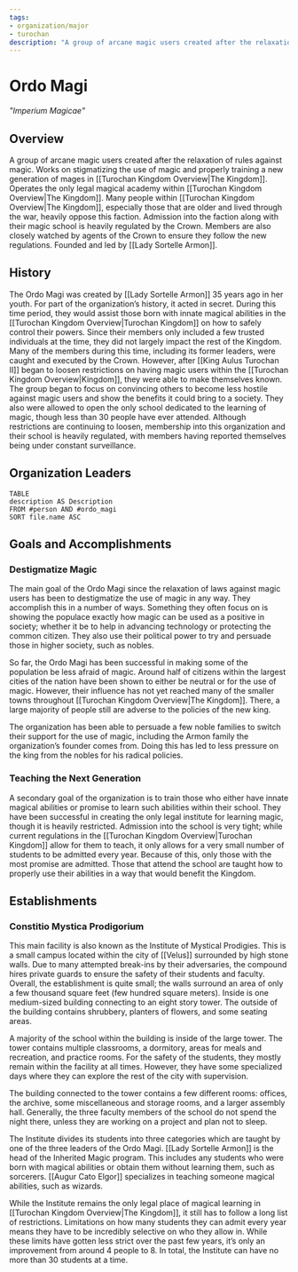 ```yaml
---
tags:
- organization/major
- turochan
description: "A group of arcane magic users created after the relaxation of rules against magic. Works on stigmatizing the use of magic and properly training a new generation of mages in the Kingdom. Operates the only legal magical academy within the Kingdom. Many people within the Kingdom, especially those that are older and lived through the war, heavily oppose this faction. Admission into the faction along with their magic school is heavily regulated by the Crown. Members are also closely watched by agents of the Crown to ensure they follow the new regulations. Founded and led by Lady Sortelle Armon."
---
```

# Ordo Magi
*"Imperium Magicae"*
## Overview
A group of arcane magic users created after the relaxation of rules against magic. Works on stigmatizing the use of magic and properly training a new generation of mages in [[Turochan Kingdom Overview|The Kingdom]]. Operates the only legal magical academy within [[Turochan Kingdom Overview|The Kingdom]]. Many people within [[Turochan Kingdom Overview|The Kingdom]], especially those that are older and lived through the war, heavily oppose this faction. Admission into the faction along with their magic school is heavily regulated by the Crown. Members are also closely watched by agents of the Crown to ensure they follow the new regulations. Founded and led by [[Lady Sortelle Armon]].
## History
The Ordo Magi was created by [[Lady Sortelle Armon]] 35 years ago in her youth. For part of the organization’s history, it acted in secret. During this time period, they would assist those born with innate magical abilities in the [[Turochan Kingdom Overview|Turochan Kingdom]] on how to safely control their powers. Since their members only included a few trusted individuals at the time, they did not largely impact the rest of the Kingdom. Many of the members during this time, including its former leaders, were caught and executed by the Crown. However, after [[King Aulus Turochan II]] began to loosen restrictions on having magic users within the [[Turochan Kingdom Overview|Kingdom]], they were able to make themselves known. The group began to focus on convincing others to become less hostile against magic users and show the benefits it could bring to a society. They also were allowed to open the only school dedicated to the learning of magic, though less than 30 people have ever attended. Although restrictions are continuing to loosen, membership into this organization and their school is heavily regulated, with members having reported themselves being under constant surveillance.
## Organization Leaders
```dataview
TABLE
description AS Description
FROM #person AND #ordo_magi 
SORT file.name ASC
```

## Goals and Accomplishments
### Destigmatize Magic
The main goal of the Ordo Magi since the relaxation of laws against magic users has been to destigmatize the use of magic in any way. They accomplish this in a number of ways. Something they often focus on is showing the populace exactly how magic can be used as a positive in society; whether it be to help in advancing technology or protecting the common citizen. They also use their political power to try and persuade those in higher society, such as nobles.

So far, the Ordo Magi has been successful in making some of the population be less afraid of magic. Around half of citizens within the largest cities of the nation have been shown to either be neutral or for the use of magic. However, their influence has not yet reached many of the smaller towns throughout [[Turochan Kingdom Overview|The Kingdom]]. There, a large majority of people still are adverse to the policies of the new king.

The organization has been able to persuade a few noble families to switch their support for the use of magic, including the Armon family the organization’s founder comes from. Doing this has led to less pressure on the king from the nobles for his radical policies.
### Teaching the Next Generation
A secondary goal of the organization is to train those who either have innate magical abilities or promise to learn such abilities within their school. They have been successful in creating the only legal institute for learning magic, though it is heavily restricted. Admission into the school is very tight; while current regulations in the [[Turochan Kingdom Overview|Turochan Kingdom]] allow for them to teach, it only allows for a very small number of students to be admitted every year. Because of this, only those with the most promise are admitted. Those that attend the school are taught how to properly use their abilities in a way that would benefit the Kingdom.
## Establishments
### Constitio Mystica Prodigorium
This main facility is also known as the Institute of Mystical Prodigies. This is a small campus located within the city of [[Velus]] surrounded by high stone walls. Due to many attempted break-ins by their adversaries, the compound hires private guards to ensure the safety of their students and faculty. Overall, the establishment is quite small; the walls surround an area of only a few thousand square feet (few hundred square meters). Inside is one medium-sized building connecting to an eight story tower. The outside of the building contains shrubbery, planters of flowers, and some seating areas.

A majority of the school within the building is inside of the large tower. The tower contains multiple classrooms, a dormitory, areas for meals and recreation, and practice rooms. For the safety of the students, they mostly remain within the facility at all times. However, they have some specialized days where they can explore the rest of the city with supervision.

The building connected to the tower contains a few different rooms: offices, the archive, some miscellaneous and storage rooms, and a larger assembly hall. Generally, the three faculty members of the school do not spend the night there, unless they are working on a project and plan not to sleep.

The Institute divides its students into three categories which are taught by one of the three leaders of the Ordo Magi. [[Lady Sortelle Armon]] is the head of the Inherited Magic program. This includes any students who were born with magical abilities or obtain them without learning them, such as sorcerers. [[Augur Cato Elgor]] specializes in teaching someone magical abilities, such as wizards. 

While the Institute remains the only legal place of magical learning in [[Turochan Kingdom Overview|The Kingdom]], it still has to follow a long list of restrictions. Limitations on how many students they can admit every year means they have to be incredibly selective on who they allow in. While these limits have gotten less strict over the past few years, it’s only an improvement from around 4 people to 8. In total, the Institute can have no more than 30 students at a time.